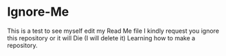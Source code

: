 # Ignore-Me
This is a test to see myself edit my Read Me file
I kindly request you ignore this repository or it will Die (I will delete it)
Learning how to make a repository.
